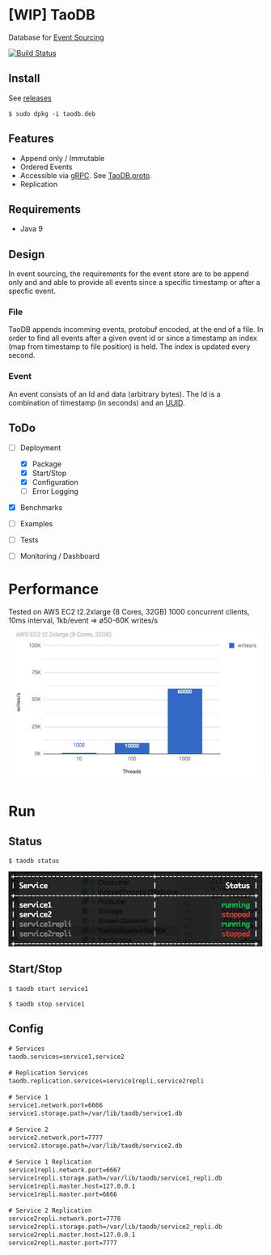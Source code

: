 # [WIP] TaoDB
Database for [Event Sourcing](https://www.google.de/search?q=event+sourcing)

[![Build Status](https://travis-ci.org/puddingspudding/taoDB.svg?branch=master)](https://travis-ci.org/puddingspudding/taoDB)

## Install
See [releases](https://github.com/puddingspudding/taoDB/releases)
```
$ sudo dpkg -i taodb.deb
```

## Features
- Append only / Immutable
- Ordered Events
- Accessible via [gRPC](https://grpc.io). See [TaoDB.proto](https://github.com/puddingspudding/taoDB/blob/master/src/main/proto/).
- Replication

## Requirements
- Java 9

## Design
In event sourcing, the requirements for the event store are to be append only and and able to provide all events since a specific timestamp or after a specfic event.

### File
TaoDB appends incomming events, protobuf encoded, at the end of a file.
In order to find all events after a given event id or since a timestamp an index (map from timestamp to file position) is held. The index is updated every second.

### Event
An event consists of an Id and data (arbitrary bytes). The Id is a combination of timestamp (in seconds) and an [UUID](https://en.wikipedia.org/wiki/Universally_unique_identifier).


## ToDo
- [ ] Deployment
  - [x] Package
  - [x] Start/Stop
  - [x] Configuration
  - [ ] Error Logging
- [x] Benchmarks
- [ ] Examples
- [ ] Tests
- [ ] Monitoring / Dashboard


# Performance
Tested on AWS EC2 t2.2xlarge (8 Cores, 32GB)
1000 concurrent clients, 10ms interval, 1kb/event  => ø50-60K writes/s
![status](https://github.com/puddingspudding/taoDB/raw/master/docs/performance.png)

# Run

## Status
```
$ taodb status
```

![status](https://github.com/puddingspudding/taoDB/raw/master/docs/status.png)

## Start/Stop
```
$ taodb start service1
```
```
$ taodb stop service1
```



## Config
```
# Services
taodb.services=service1,service2

# Replication Services
taodb.replication.services=service1repli,service2repli

# Service 1
service1.network.port=6666
service1.storage.path=/var/lib/taodb/service1.db

# Service 2
service2.network.port=7777
service2.storage.path=/var/lib/taodb/service2.db

# Service 1 Replication
service1repli.network.port=6667
service1repli.storage.path=/var/lib/taodb/service1_repli.db
service1repli.master.host=127.0.0.1
service1repli.master.port=6666

# Service 2 Replication
service2repli.network.port=7778
service2repli.storage.path=/var/lib/taodb/service2_repli.db
service2repli.master.host=127.0.0.1
service2repli.master.port=7777
```

